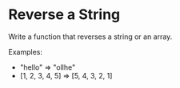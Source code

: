 # Reverse a String

Write a function that reverses a string or an array.

Examples:

- "hello" => "ollhe"
- [1, 2, 3, 4, 5] => [5, 4, 3, 2, 1]